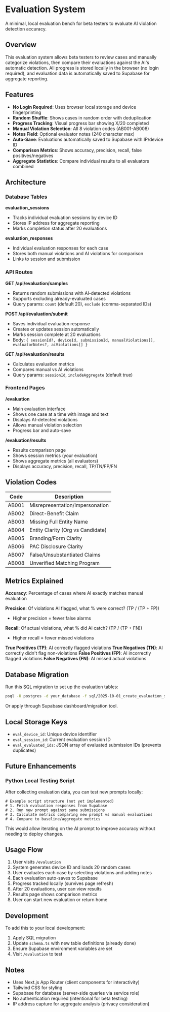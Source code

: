 # Evaluation System

A minimal, local evaluation bench for beta testers to evaluate AI violation detection accuracy.

## Overview

This evaluation system allows beta testers to review cases and manually categorize violations, then compare their evaluations against the AI's automatic detection. All progress is stored locally in the browser (no login required), and evaluation data is automatically saved to Supabase for aggregate reporting.

## Features

- **No Login Required**: Uses browser local storage and device fingerprinting
- **Random Shuffle**: Shows cases in random order with deduplication
- **Progress Tracking**: Visual progress bar showing X/20 completed
- **Manual Violation Selection**: All 8 violation codes (AB001-AB008)
- **Notes Field**: Optional evaluator notes (240 character max)
- **Auto-Save**: Evaluations automatically saved to Supabase with IP/device ID
- **Comparison Metrics**: Shows accuracy, precision, recall, false positives/negatives
- **Aggregate Statistics**: Compare individual results to all evaluators combined

## Architecture

### Database Tables

**evaluation_sessions**
- Tracks individual evaluation sessions by device ID
- Stores IP address for aggregate reporting
- Marks completion status after 20 evaluations

**evaluation_responses**
- Individual evaluation responses for each case
- Stores both manual violations and AI violations for comparison
- Links to session and submission

### API Routes

**GET /api/evaluation/samples**
- Returns random submissions with AI-detected violations
- Supports excluding already-evaluated cases
- Query params: `count` (default 20), `exclude` (comma-separated IDs)

**POST /api/evaluation/submit**
- Saves individual evaluation response
- Creates or updates session automatically
- Marks session complete at 20 evaluations
- Body: `{ sessionId?, deviceId, submissionId, manualViolations[], evaluatorNotes?, aiViolations[] }`

**GET /api/evaluation/results**
- Calculates evaluation metrics
- Compares manual vs AI violations
- Query params: `sessionId`, `includeAggregate` (default true)

### Frontend Pages

**/evaluation**
- Main evaluation interface
- Shows one case at a time with image and text
- Displays AI-detected violations
- Allows manual violation selection
- Progress bar and auto-save

**/evaluation/results**
- Results comparison page
- Shows session metrics (your evaluation)
- Shows aggregate metrics (all evaluators)
- Displays accuracy, precision, recall, TP/TN/FP/FN

## Violation Codes

| Code | Description |
|------|-------------|
| AB001 | Misrepresentation/Impersonation |
| AB002 | Direct-Benefit Claim |
| AB003 | Missing Full Entity Name |
| AB004 | Entity Clarity (Org vs Candidate) |
| AB005 | Branding/Form Clarity |
| AB006 | PAC Disclosure Clarity |
| AB007 | False/Unsubstantiated Claims |
| AB008 | Unverified Matching Program |

## Metrics Explained

**Accuracy**: Percentage of cases where AI exactly matches manual evaluation

**Precision**: Of violations AI flagged, what % were correct? (TP / (TP + FP))
- Higher precision = fewer false alarms

**Recall**: Of actual violations, what % did AI catch? (TP / (TP + FN))
- Higher recall = fewer missed violations

**True Positives (TP)**: AI correctly flagged violations
**True Negatives (TN)**: AI correctly didn't flag non-violations
**False Positives (FP)**: AI incorrectly flagged violations
**False Negatives (FN)**: AI missed actual violations

## Database Migration

Run this SQL migration to set up the evaluation tables:

```bash
psql -U postgres -d your_database -f sql/2025-10-01_create_evaluation_system.sql
```

Or apply through Supabase dashboard/migration tool.

## Local Storage Keys

- `eval_device_id`: Unique device identifier
- `eval_session_id`: Current evaluation session ID
- `eval_evaluated_ids`: JSON array of evaluated submission IDs (prevents duplicates)

## Future Enhancements

### Python Local Testing Script

After collecting evaluation data, you can test new prompts locally:

```python3
# Example script structure (not yet implemented)
# 1. Fetch evaluation responses from Supabase
# 2. Run new prompt against same submissions
# 3. Calculate metrics comparing new prompt vs manual evaluations
# 4. Compare to baseline/aggregate metrics
```

This would allow iterating on the AI prompt to improve accuracy without needing to deploy changes.

## Usage Flow

1. User visits `/evaluation`
2. System generates device ID and loads 20 random cases
3. User evaluates each case by selecting violations and adding notes
4. Each evaluation auto-saves to Supabase
5. Progress tracked locally (survives page refresh)
6. After 20 evaluations, user can view results
7. Results page shows comparison metrics
8. User can start new evaluation or return home

## Development

To add this to your local development:

1. Apply SQL migration
2. Update `schema.ts` with new table definitions (already done)
3. Ensure Supabase environment variables are set
4. Visit `/evaluation` to test

## Notes

- Uses Next.js App Router (client components for interactivity)
- Tailwind CSS for styling
- Supabase for database (server-side queries via service role)
- No authentication required (intentional for beta testing)
- IP address capture for aggregate analysis (privacy consideration)

